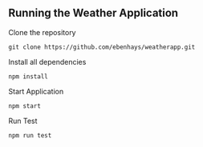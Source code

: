 ## Running the Weather Application

Clone the repository

    git clone https://github.com/ebenhays/weatherapp.git

Install all dependencies

    npm install

Start Application

    npm start

Run Test

    npm run test
